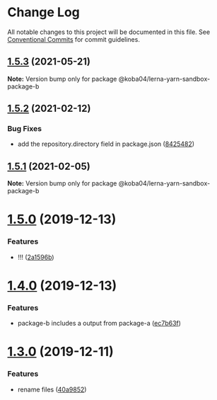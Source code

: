 # Change Log

All notable changes to this project will be documented in this file.
See [Conventional Commits](https://conventionalcommits.org) for commit guidelines.

## [1.5.3](https://github.com/koba04/lerna-yarn-sandbox/compare/@koba04/lerna-yarn-sandbox-package-b@1.5.2...@koba04/lerna-yarn-sandbox-package-b@1.5.3) (2021-05-21)

**Note:** Version bump only for package @koba04/lerna-yarn-sandbox-package-b





## [1.5.2](https://github.com/koba04/lerna-yarn-sandbox/compare/@koba04/lerna-yarn-sandbox-package-b@1.5.1...@koba04/lerna-yarn-sandbox-package-b@1.5.2) (2021-02-12)


### Bug Fixes

* add the repository.directory field in package.json ([8425482](https://github.com/koba04/lerna-yarn-sandbox/commit/84254829de1f98ab43c93883e1c678a87947049a))





## [1.5.1](https://github.com/koba04/lerna-yarn-sandbox/compare/@koba04/lerna-yarn-sandbox-package-b@1.5.0...@koba04/lerna-yarn-sandbox-package-b@1.5.1) (2021-02-05)

**Note:** Version bump only for package @koba04/lerna-yarn-sandbox-package-b





# [1.5.0](https://github.com/koba04/lerna-yarn-sandbox/compare/@koba04/lerna-yarn-sandbox-package-b@1.4.0...@koba04/lerna-yarn-sandbox-package-b@1.5.0) (2019-12-13)


### Features

* !!! ([2a1596b](https://github.com/koba04/lerna-yarn-sandbox/commit/2a1596b29c570bbf5e9f7a8e54da69d2f55512b7))





# [1.4.0](https://github.com/koba04/lerna-yarn-sandbox/compare/@koba04/lerna-yarn-sandbox-package-b@1.3.0...@koba04/lerna-yarn-sandbox-package-b@1.4.0) (2019-12-13)


### Features

* package-b includes a output from  package-a ([ec7b63f](https://github.com/koba04/lerna-yarn-sandbox/commit/ec7b63f2a1ce6455f6344ad868fa87d91abe361f))





# [1.3.0](https://github.com/koba04/lerna-yarn-sandbox/compare/@koba04/lerna-yarn-sandbox-package-b@1.1.0...@koba04/lerna-yarn-sandbox-package-b@1.3.0) (2019-12-11)


### Features

* rename files ([40a9852](https://github.com/koba04/lerna-yarn-sandbox/commit/40a985216e036ea8feb5d376dd83e2a3789f110a))
